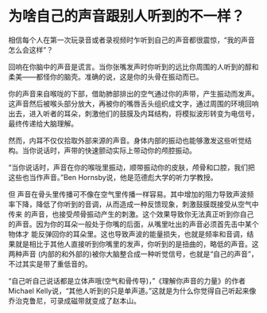 # 为啥自己的声音跟别人听到的不一样？

相信每个人在第一次玩录音或者录视频时乍听到自己的声音都很震惊，“我的声音怎么会这样”？

回响在你脑中的声音是谎言。当你张嘴发声时你听到的远比你周围的人听到的醇和柔美——都怪你的脑壳。准确的说，这是你的头骨在振动而已。

你的声音来自喉咙的下部，借助肺部排出的空气通过你的声带，产生振动而发声。这声音然后被喉头部分放大，再被你的嘴唇舌头组织成文字，通过周围的环境回响出去，进入听者的耳朵，刺激他们的鼓膜及内耳结构，将模拟波形转变为电信号，最终传递给大脑理解。

然而，内耳不仅仅拾取外部来源的声音。身体内部的振动也能够激发这些听觉结构。当你说话时，声带的快速颤动实际上带动你的颅腔振动。

“当你说话时，声音在你的喉咙里振动，顺带振动你的皮肤，颅骨和口腔，我们把这些也当作声音。”Ben Hornsby说，他是范德彪大学的听力学教授。

但 声音在骨头里传播可不像在空气里传播一样容易。其中增加的阻力导致声波频率下降，降低了你听到的音调，从而造成一种反馈现象，刺激鼓膜既接受从空气中传来 的声音，也接受颅骨振动产生的刺激。这个效果导致你无法真正听到你自己的声音。因为你的耳朵一般处于你嘴的后面，从嘴里吐出的声音必须首先击中某个物体才 能反弹回你的耳朵里。这也导致声波的能量损失，也就是频率和音调，结果就是相比于其他人直接听到你嘴里的发声，你听到的是扭曲的，略低的声音。这两种声音 (内部的和外部的)被你大脑整合成一种听觉信号，也就是“自己的声音”，不过其实是带了重低音的。

“自己听自己说话都是立体声哦(空气和骨传导)，”《理解你声音的力量》的作者Michael Kelly说，“其他人听到的只是单声道。”这就是为什么你觉得自己听起来像乔治克鲁尼，可录成磁带就变成了赵本山。
